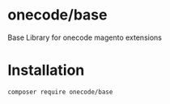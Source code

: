 # onecode/base

Base Library for onecode magento extensions

# Installation

``
composer require onecode/base
``

